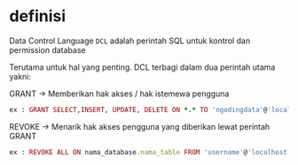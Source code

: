 # definisi
Data Control Language `DCL` adalah perintah SQL untuk kontrol dan permission database

Terutama untuk hal yang penting. DCL terbagi dalam dua perintah utama yakni:

GRANT  -> Memberikan hak akses / hak istemewa pengguna
```ruby
ex : GRANT SELECT,INSERT, UPDATE, DELETE ON *.* TO 'ngodingdata'@'localhost';
```
REVOKE -> Menarik hak akses pengguna yang diberikan lewat perintah GRANT
```ruby
ex : REVOKE ALL ON nama_database.nama_table FROM 'username'@'localhost';
```
